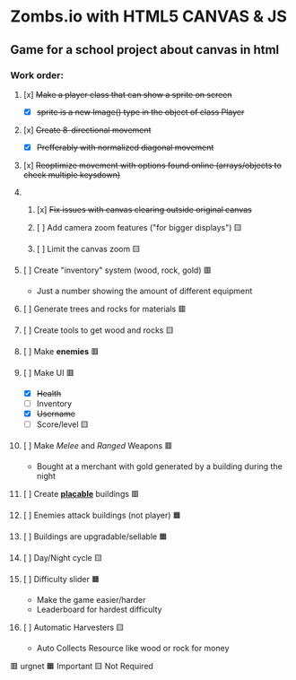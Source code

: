 # Zombs.io with HTML5 CANVAS & JS
## Game for a school project about canvas in html
### Work order:

1. [x] ~~Make a player class that can show a sprite on screen~~ 
    - [x] ~~sprite is a new Image() type in the object of class Player~~ 

1. [x] ~~Create 8-directional movement~~ 
    - [x] ~~Prefferably with normalized diagonal movement~~ 

1. [x] ~~Reoptimize movement with options found online (arrays/objects to check multiple keysdown)~~ 

1. 1. [x] ~~Fix issues with canvas clearing outside original canvas~~ 

    1. [ ] Add camera zoom features ("for bigger displays") 🟨

    1. [ ] Limit the canvas zoom 🟨

1. [ ] Create "inventory" system (wood, rock, gold) 🟥
    * Just a number showing the amount of different equipment

1. [ ] Generate trees and rocks for materials 🟥

1. [ ] Create tools to get wood and rocks 🟨

1. [ ] Make <b>enemies</b> 🟥

1. [ ] Make UI 🟥
    - [x] ~~Health~~
    - [ ] Inventory
    - [x] ~~Username~~
    - [ ] Score/level 🟨

1. [ ] Make _Melee_ and _Ranged_ Weapons 🟥
    - Bought at a merchant with gold generated by a building during the night

1. [ ] Create <b><u>placable</u></b> buildings 🟥

1. [ ] Enemies attack buildings (not player) 🟧

1. [ ] Buildings are upgradable/sellable 🟧

1. [ ] Day/Night cycle 🟨

1. [ ] Difficulty slider 🟧
    - Make the game easier/harder
    - Leaderboard for hardest difficulty 

1. [ ] Automatic Harvesters 🟨
    - Auto Collects Resource like wood or rock for money

🟥 urgnet
🟧 Important
🟨 Not Required
